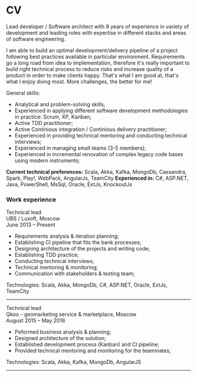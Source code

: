 # CV

Lead developer / Software architect with 8 years of experience in variety of development and leading roles with expertise in different stacks and areas of software engineering.  

I am able to build an optimal development/delivery pipeline of a project following best practices available in particular environment. Requirements go a long road from idea to implementation, therefore it's really important to build right technical process to reduce risks and increase quality of a product in order to make clients happy. That's what I am good at, that's what I enjoy doing most. More challenges, the better for me!

General skills:
 * Analytical and problem-solving skills; 
 * Experienced in applying different software development methodologies in practice: Scrum, XP, Kanban; 
 * Active TDD practitioner; 
 * Active Continious integration / Continious  delivery practitioner; 
 * Experienced in providing technical mentoring  and conducting technical interviews; 
 * Experienced in managing small teams (3-5 members); 
 * Experienced in incremental renovation of complex legacy code bases using modern instruments; 

__Current technical preferences:__
Scala, Akka, Kafka, MongoDb, Cassandra, Spark, Play!, WebPack, AngularJs, TeamCity
__Experienced in:__
C#, ASP.NET, Java, PowerShell,  MsSql, Oracle, ExtJs, KnockoutJs

### Work experience

Technical lead   
UBS / Luxoft, Moscow   
June 2013 – Present   

 * Requirements analysis & iteration planning;
 * Establishing CI pipeline that fits the bank processes;
 * Designing architecture of the projects and writing code;
 * Establishing TDD practice; 
 * Conducting technical interviews;
 * Technical mentoring & monitoring;
 * Communication with stakeholders & testing team;

Technologies: Scala, Akka, MongoDb, C#, ASP.NET, Oracle, ExtJs, TeamCity
___

Technical lead  
Qkoo - geomarketing service & marketplace, Moscow  
August 2015 – May 2016  

 * Peformed business analysis & planning;
 * Designed architecture of the solution;
 * Established development process (Kanban) and CI pipeline;
 * Provided technical mentoring and monitoring for the teammates;

Technologies: Scala, Akka, Kafka, MongoDb, AngularJS

___
